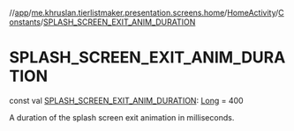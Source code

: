 //[app](../../../../index.md)/[me.khruslan.tierlistmaker.presentation.screens.home](../../index.md)/[HomeActivity](../index.md)/[Constants](index.md)/[SPLASH_SCREEN_EXIT_ANIM_DURATION](-s-p-l-a-s-h_-s-c-r-e-e-n_-e-x-i-t_-a-n-i-m_-d-u-r-a-t-i-o-n.md)

# SPLASH_SCREEN_EXIT_ANIM_DURATION

const val [SPLASH_SCREEN_EXIT_ANIM_DURATION](-s-p-l-a-s-h_-s-c-r-e-e-n_-e-x-i-t_-a-n-i-m_-d-u-r-a-t-i-o-n.md): [Long](https://kotlinlang.org/api/latest/jvm/stdlib/kotlin/-long/index.html) = 400

A duration of the splash screen exit animation in milliseconds.
